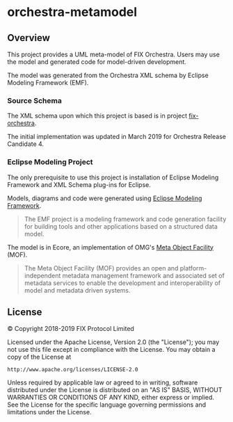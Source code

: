 # orchestra-metamodel

## Overview
This project provides a UML meta-model of FIX Orchestra. Users may use the model and generated code for model-driven development.

The model was generated from the Orchestra XML schema by Eclipse Modeling Framework (EMF). 

### Source Schema
The XML schema upon which this project is based is in project [fix-orchestra](https://github.com/FIXTradingCommunity/fix-orchestra). 

The initial implementation was updated in March 2019 for Orchestra Release Candidate 4.

### Eclipse Modeling Project
The only prerequisite to use this project is installation of Eclipse Modeling Framework and XML Schema plug-ins for Eclipse.

Models, diagrams and code were generated using [Eclipse Modeling Framework](https://www.eclipse.org/modeling/emf/).

> The EMF project is a modeling framework and code generation facility for building tools and other applications based on a structured data model. 

The model is in Ecore, an implementation of OMG's [Meta Object Facility](https://www.omg.org/spec/MOF/) (MOF). 

> The Meta Object Facility (MOF) provides an open and platform-independent metadata management framework and associated
set of metadata services to enable the development and interoperability of model and metadata driven systems.

## License
© Copyright 2018-2019 FIX Protocol Limited

Licensed under the Apache License, Version 2.0 (the "License");
you may not use this file except in compliance with the License.
You may obtain a copy of the License at

    http://www.apache.org/licenses/LICENSE-2.0

Unless required by applicable law or agreed to in writing, software
distributed under the License is distributed on an "AS IS" BASIS,
WITHOUT WARRANTIES OR CONDITIONS OF ANY KIND, either express or implied.
See the License for the specific language governing permissions and
limitations under the License.
